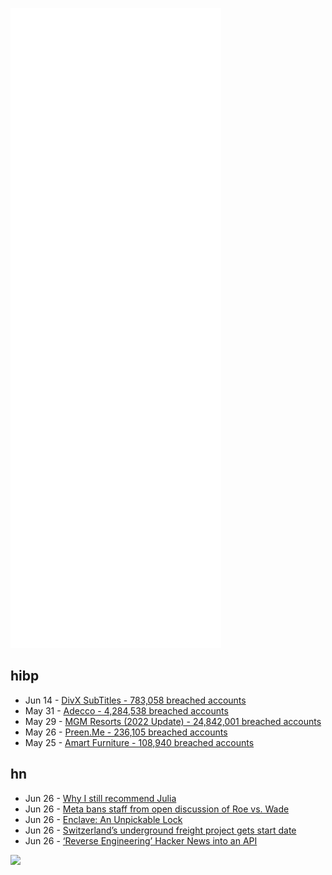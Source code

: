 ![Metrics](https://raw.githubusercontent.com/phixion/phixion/master/metrics.svg)

## hibp

<!--
for https://github.com/phixion/phixion/blob/main/.github/workflows/feeds.yml
-->
<!--START_SECTION:haveibeenpwnd-->
- Jun 14 - [DivX SubTitles - 783,058 breached accounts](https://haveibeenpwned.com/PwnedWebsites#DivXSubTitles)
- May 31 - [Adecco - 4,284,538 breached accounts](https://haveibeenpwned.com/PwnedWebsites#Adecco)
- May 29 - [MGM Resorts (2022 Update) - 24,842,001 breached accounts](https://haveibeenpwned.com/PwnedWebsites#MGM2022Update)
- May 26 - [Preen.Me - 236,105 breached accounts](https://haveibeenpwned.com/PwnedWebsites#PreenMe)
- May 25 - [Amart Furniture - 108,940 breached accounts](https://haveibeenpwned.com/PwnedWebsites#AmartFurniture)
<!--END_SECTION:haveibeenpwnd-->

## hn

<!--
for https://github.com/phixion/phixion/blob/main/.github/workflows/feeds.yml
-->
<!--START_SECTION:hn-->
- Jun 26 - [Why I still recommend Julia](https://huijzer.xyz/posts/recommend/)
- Jun 26 - [Meta bans staff from open discussion of Roe vs. Wade](https://www.businessinsider.com/meta-bans-staff-from-discussing-roe-v-wade-deleting-messages-2022-6)
- Jun 26 - [Enclave: An Unpickable Lock](https://ominoushum.com/lock/)
- Jun 26 - [Switzerland’s underground freight project gets start date](https://lenews.ch/2022/06/24/switzerlands-underground-freight-project-gets-start-date/)
- Jun 26 - [‘Reverse Engineering’ Hacker News into an API](https://lukakerr.github.io/javascript/reverse-engineering-hacker-news-into-an-api)
<!--END_SECTION:hn-->

<!--
for https://yhype.me
-->
![](https://hit.yhype.me/github/profile?user_id=13013670)
